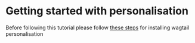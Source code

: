 # Getting started with personalisation

Before following this tutorial please follow [these steps](https://wagtail-personalisation.readthedocs.io/en/latest/getting_started/installation.html) for installing wagtail personalisation


